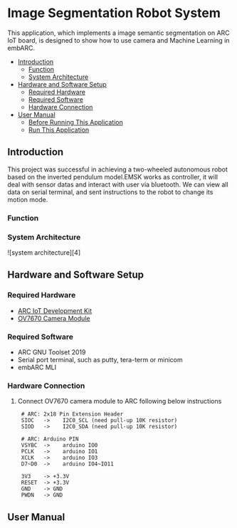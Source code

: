 # Image Segmentation Robot System

This application, which implements a image semantic segmentation on ARC IoT board, is designed to show how to use camera and Machine Learning in embARC.

* [Introduction](#introduction)
	* [Function](#function)
	* [System Architecture](#system-architecture)
* [Hardware and Software Setup](#hardware-and-software-setup)
	* [Required Hardware](#required-hardware)
	* [Required Software](#required-software)
	* [Hardware Connection](#hardware-connection)
* [User Manual](#user-manual)
	* [Before Running This Application](#before-running-this-application)
	* [Run This Application](#run-this-application)

## Introduction
This project was successful in achieving a two-wheeled autonomous robot based on the inverted pendulum model.EMSK works as controller, it will deal with sensor datas and interact with user via bluetooth. We can view all data on serial terminal, and sent instructions to the robot to change its motion mode.

### Function

### System Architecture
![system architecture][4]

## Hardware and Software Setup
### Required Hardware
- [ARC IoT Development Kit][1]
- [OV7670 Camera Module][2]

### Required Software
- ARC GNU Toolset 2019
- Serial port terminal, such as putty, tera-term or minicom
- embARC MLI

### Hardware Connection
1. Connect OV7670 camera module to ARC following below instructions

        # ARC: 2x18 Pin Extension Header
        SIOC   ->    I2C0_SCL (need pull-up 10K resistor)
        SIOD   ->    I2C0_SDA (need pull-up 10K resistor)

        # ARC: Arduino PIN
        VSYBC  ->    arduino IO0
        PCLK   ->    arduino IO1
        XCLK   ->    arduino IO3
        D7~D0  ->    arduino IO4~IO11

        3V3    -> +3.3V
        RESET  -> +3.3V
        GND    -> GND
        PWDN   -> GND

## User Manual
[1]: https://embarc.org/embarc_osp/doc/build/html/board/iotdk.html "ARC IoT Development Kit"
[2]: https://www.voti.nl/docs/OV7670.pdf "OV7670 Camera Module"
